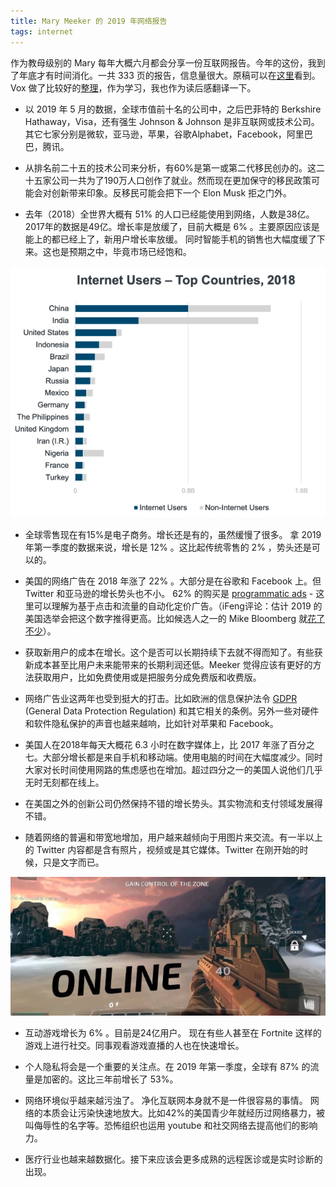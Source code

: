 ```yaml
---
title: Mary Meeker 的 2019 年网络报告
tags: internet
---
```


作为教母级别的 Mary 每年大概六月都会分享一份互联网报告。今年的这份，我到了年底才有时间消化。一共 333 页的报告，信息量很大。原稿可以在[这里][report]看到。Vox 做了比较好的[整理][vox]，作为学习，我也作为读后感翻译一下。

* 以 2019 年 5 月的数据，全球市值前十名的公司中，之后巴菲特的 Berkshire Hathaway，Visa，还有强生 Johnson & Johnson 是非互联网或技术公司。其它七家分别是微软，亚马逊，苹果，谷歌Alphabet，Facebook，阿里巴巴，腾讯。

* 从排名前二十五的技术公司来分析，有60%是第一或第二代移民创办的。这二十五家公司一共为了190万人口创作了就业。然而现在更加保守的移民政策可能会对创新带来印象。反移民可能会把下一个 Elon Musk 拒之门外。

* 去年（2018）全世界大概有 51% 的人口已经能使用到网络，人数是38亿。2017年的数据是49亿。增长率是放缓了，目前大概是 6% 。主要原因应该是能上的都已经上了，新用户增长率放缓。 同时智能手机的销售也大幅度缓了下来。这也是预期之中，毕竟市场已经饱和。<!--more-->

![Mary Meeker 2019年互联网报告][internetuer]

* 全球零售现在有15%是电子商务。增长还是有的，虽然缓慢了很多。 拿 2019 年第一季度的数据来说，增长是 12% 。这比起传统零售的 2% ，势头还是可以的。

* 美国的网络广告在 2018 年涨了 22% 。大部分是在谷歌和 Facebook 上。但 Twitter 和亚马逊的增长势头也不小。 62% 的购买是 [programmatic ads][wikiad] - 这里可以理解为基于点击和流量的自动化定价广告。（iFeng评论：估计 2019 的美国选举会把这个数字推得更高。比如候选人之一的 Mike Bloomberg 就[花了不少][mike]）。

* 获取新用户的成本在增长。这个是否可以长期持续下去就不得而知了。有些获新成本甚至比用户未来能带来的长期利润还低。Meeker 觉得应该有更好的方法获取用户，比如免费使用或是把服务分成免费版和收费版。

* 网络广告业这两年也受到挺大的打击。比如欧洲的信息保护法令 [GDPR][gdpr] (General Data Protection Regulation) 和其它相关的条例。另外一些对硬件和软件隐私保护的声音也越来越响，比如针对苹果和 Facebook。

* 美国人在2018年每天大概花 6.3 小时在数字媒体上，比 2017 年涨了百分之七。大部分增长都是来自手机和移动端。使用电脑的时间在大幅度减少。同时大家对长时间使用网路的焦虑感也在增加。超过四分之一的美国人说他们几乎无时无刻都在线上。

* 在美国之外的创新公司仍然保持不错的增长势头。其实物流和支付领域发展得不错。

* 随着网络的普遍和带宽地增加，用户越来越倾向于用图片来交流。有一半以上的 Twitter 内容都是含有照片，视频或是其它媒体。Twitter 在刚开始的时候，只是文字而已。

![Mary Meeker 2019年互联网报告 - 现在有些人甚至在 Fortnite 这样的游戏上进行社交。同事观看游戏直播的人也在快速增长。][onlinegame]

* 互动游戏增长为 6% 。目前是24亿用户。 现在有些人甚至在 Fortnite 这样的游戏上进行社交。同事观看游戏直播的人也在快速增长。

* 个人隐私将会是一个重要的关注点。在 2019 年第一季度，全球有 87% 的流量是加密的。这比三年前增长了 53%。

* 网络环境似乎越来越污浊了。 净化互联网本身就不是一件很容易的事情。 网络的本质会让污染快速地放大。比如42%的美国青少年就经历过网络暴力，被叫侮辱性的名字等。恐怖组织也运用 youtube 和社交网络去提高他们的影响力。

* 医疗行业也越来越数据化。接下来应该会更多成熟的远程医诊或是实时诊断的出现。



[report]: https://www.bondcap.com/report/itr19/1
[wikiad]: https://en.wikipedia.org/wiki/Real-time_bidding
[mike]: https://slate.com/technology/2019/12/bloombergs-ads-are-flooding-the-internet.html
[gdpr]: https://en.wikipedia.org/wiki/General_Data_Protection_Regulation
[internetuer]: /assets/images/posts/2019-12-mary-report.jpg
[onlinegame]: /assets/images/posts/2019-12-onlinegame.jpg
[vox]: https://www.vox.com/recode/2019/6/11/18651010/mary-meeker-internet-trends-report-slides-2019
